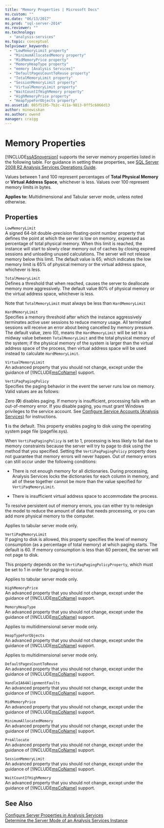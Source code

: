 ```yaml
---
title: "Memory Properties | Microsoft Docs"
ms.custom: ""
ms.date: "06/13/2017"
ms.prod: "sql-server-2014"
ms.reviewer: ""
ms.technology: 
  - "analysis-services"
ms.topic: conceptual
helpviewer_keywords: 
  - "LowMemoryLimit property"
  - "MinimumAllocatedMemory property"
  - "MidMemoryPrice property"
  - "MemoryHeapType property"
  - "memory [Analysis Services]"
  - "DefaultPagesCountToReuse property"
  - "TotalMemoryLimit property"
  - "SessionMemoryLimit property"
  - "VirtualMemoryLimit property"
  - "WaitCountIfHighMemory property"
  - "HighMemoryPrice property"
  - "HeapTypeForObjects property"
ms.assetid: 085f5195-7b2c-411a-9813-0ff5c6066d13
author: minewiskan
ms.author: owend
manager: craigg
---
```

# Memory Properties
  [!INCLUDE[ssASnoversion](../../includes/ssasnoversion-md.md)] supports the server memory properties listed in the following table. For guidance in setting these properties, see [SQL Server 2008 R2 Analysis Services Operations Guide](https://go.microsoft.com/fwlink/?LinkID=225539).  
  
 Values between 1 and 100 represent percentages of **Total Physical Memory** or **Virtual Address Space**, whichever is less. Values over 100 represent memory limits in bytes.  
  
 **Applies to:** Multidimensional and Tabular server mode, unless noted otherwise.  
  
## Properties  
 `LowMemoryLimit`  
 A signed 64-bit double-precision floating-point number property that defines the point at which the server is low on memory, expressed as percentage of total physical memory. When this limit is reached, the instance will start to slowly clear memory out of caches by closing expired sessions and unloading unused calculations. The server will not release memory below this limit. The default value is 65; which indicates the low memory limit is 65% of physical memory or the virtual address space, whichever is less.  
  
 `TotalMemoryLimit`  
 Defines a threshold that when reached, causes the server to deallocate memory more aggressively. The default value 80% of physical memory or the virtual address space, whichever is less.  
  
 Note that `TotalMemoryLimit` must always be less than `HardMemoryLimit`  
  
 `HardMemoryLimit`  
 Specifies a memory threshold after which the instance aggressively terminates active user sessions to reduce memory usage. All terminated sessions will receive an error about being cancelled by memory pressure. The default value, zero (0), means the `HardMemoryLimit` will be set to a midway value between `TotalMemoryLimit` and the total physical memory of the system; if the physical memory of the system is larger than the virtual address space of the process, then virtual address space will be used instead to calculate `HardMemoryLimit`.  
  
 `VirtualMemoryLimit`  
 An advanced property that you should not change, except under the guidance of [!INCLUDE[msCoName](../../includes/msconame-md.md)] support.  
  
 `VertiPaqPagingPolicy`  
 Specifies the paging behavior in the event the server runs low on memory. Valid values are as follows:  
  
 Zero (**0**) disables paging. If memory is insufficient, processing fails with an out-of-memory error. If you disable paging, you must grant Windows privileges to the service account. See [Configure Service Accounts &#40;Analysis Services&#41;](../instances/configure-service-accounts-analysis-services.md) for instructions.  
  
 **1** is the default. This property enables paging to disk using the operating system page file (pagefile.sys).  
  
 When `VertiPaqPagingPolicy` is set to 1, processing is less likely to fail due to memory constraints because the server will try to page to disk using the method that you specified. Setting the `VertiPaqPagingPolicy` property does not guarantee that memory errors will never happen. Out of memory errors can still occur under the following conditions:  
  
-   There is not enough memory for all dictionaries. During processing, Analysis Services locks the dictionaries for each column in memory, and all of these together cannot be more than the value specified for `VertiPaqMemoryLimit`.  
  
-   There is insufficient virtual address space to accommodate the process.  
  
 To resolve persistent out of memory errors, you can either try to redesign the model to reduce the amount of data that needs processing, or you can add more physical memory to the computer.  
  
 Applies to tabular server mode only.  
  
 `VertiPaqMemoryLimit`  
 If paging to disk is allowed, this property specifies the level of memory consumption (as a percentage of total memory) at which paging starts. The default is 60. If memory consumption is less than 60 percent, the server will not page to disk.  
  
 This property depends on the `VertiPaqPagingPolicyProperty`, which must be set to 1 in order for paging to occur.  
  
 Applies to tabular server mode only.  
  
 `HighMemoryPrice`  
 An advanced property that you should not change, except under the guidance of [!INCLUDE[msCoName](../../includes/msconame-md.md)] support.  
  
 `MemoryHeapType`  
 An advanced property that you should not change, except under the guidance of [!INCLUDE[msCoName](../../includes/msconame-md.md)] support.  
  
 Applies to multidimensional server mode only.  
  
 `HeapTypeForObjects`  
 An advanced property that you should not change, except under the guidance of [!INCLUDE[msCoName](../../includes/msconame-md.md)] support.  
  
 Applies to multidimensional server mode only.  
  
 `DefaultPagesCountToReuse`  
 An advanced property that you should not change, except under the guidance of [!INCLUDE[msCoName](../../includes/msconame-md.md)] support.  
  
 `HandleIA64AlignmentFaults`  
 An advanced property that you should not change, except under the guidance of [!INCLUDE[msCoName](../../includes/msconame-md.md)] support.  
  
 `MidMemoryPrice`  
 An advanced property that you should not change, except under the guidance of [!INCLUDE[msCoName](../../includes/msconame-md.md)] support.  
  
 `MinimumAllocatedMemory`  
 An advanced property that you should not change, except under the guidance of [!INCLUDE[msCoName](../../includes/msconame-md.md)] support.  
  
 `PreAllocate`  
 An advanced property that you should not change, except under the guidance of [!INCLUDE[msCoName](../../includes/msconame-md.md)] support.  
  
 `SessionMemoryLimit`  
 An advanced property that you should not change, except under the guidance of [!INCLUDE[msCoName](../../includes/msconame-md.md)] support.  
  
 `WaitCountIfHighMemory`  
 An advanced property that you should not change, except under the guidance of [!INCLUDE[msCoName](../../includes/msconame-md.md)] support.  
  
## See Also  
 [Configure Server Properties in Analysis Services](server-properties-in-analysis-services.md)   
 [Determine the Server Mode of an Analysis Services Instance](../instances/determine-the-server-mode-of-an-analysis-services-instance.md)  
  
  
